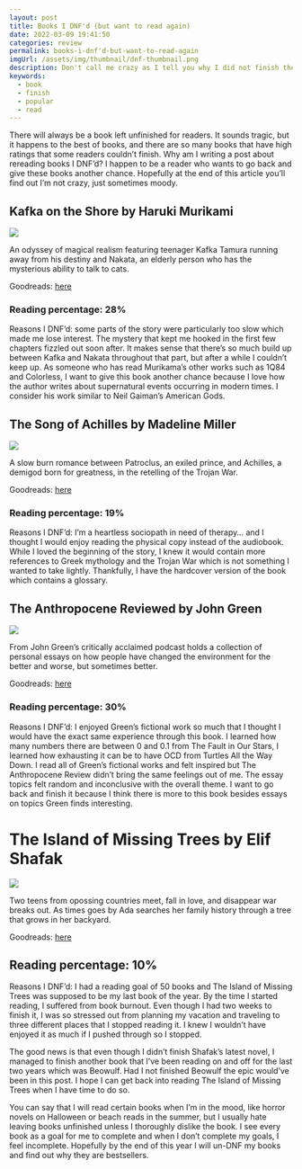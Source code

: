 ```yaml
---
layout: post
title: Books I DNF'd (but want to read again)
date: 2022-03-09 19:41:50
categories: review
permalink: books-i-dnf'd-but-want-to-read-again
imgUrl: /assets/img/thumbnail/dnf-thumbnail.png
description: Don't call me crazy as I tell you why I did not finish these popular books. 
keywords:
  - book
  - finish
  - popular
  - read
---
```


There will always be a book left unfinished for readers. It sounds tragic, but it happens to the best of books, and there are so many books that have high ratings that some readers couldn’t finish. Why am I writing a post about rereading books I DNF’d? I happen to be a reader who wants to go back and give these books another chance. Hopefully at the end of this article you’ll find out I’m not crazy, just sometimes moody.

## Kafka on the Shore by Haruki Murikami

<img src="/assets/img/book-covers/kafka-on-the-shore.jpg" class="float-left">

An odyssey of magical realism featuring teenager Kafka Tamura running away from his destiny and Nakata, an elderly person who has the mysterious ability to talk to cats.

Goodreads: <a href="https://goodreads.com/book/show/4929.Kafka_on_the_Shore?from_search=true&from_srp=true&qid=rSHQSF7rIU&rank=1" target="_blank" rel="noopener noreferrer">here</a>

### Reading percentage: 28%
	
Reasons I DNF’d: some parts of the story were particularly too slow which made me lose interest. The mystery that kept me hooked in the first few chapters fizzled out soon after. It makes sense that there’s so much build up between Kafka and Nakata throughout that part, but after a while I couldn’t keep up. As someone who has read Murikama’s other works such as 1Q84 and Colorless, I want to give this book another chance because I love how the author writes about supernatural events occurring in modern times. I consider his work similar to Neil Gaiman’s American Gods. 

## The Song of Achilles by Madeline Miller

<img src="/assets/img/book-covers/the-song-of-achilles.jpg" class="float-left">

A slow burn romance between Patroclus, an exiled prince, and Achilles, a demigod born for greatness, in the retelling of the Trojan War.

Goodreads: <a href="https://www.goodreads.com/book/show/13623848-the-song-of-achilles?from_search=true&from_srp=true&qid=EYY16U2bOd&rank=1" target="_blank" rel="noopener noreferrer">here</a>

### Reading percentage: 19%

Reasons I DNF’d: I’m a heartless sociopath in need of therapy… and I thought I would enjoy reading the physical copy instead of the audiobook. While I loved the beginning of the story, I knew it would contain more references to Greek mythology and the Trojan War which is not something I wanted to take lightly. Thankfully, I have the hardcover version of the book which contains a glossary. 

## The Anthropocene Reviewed by John Green

<img src="/assets/img/book-covers/the-anthropocene-reviewed.jpg" class="float-left">

From John Green’s critically acclaimed podcast holds a collection of personal essays on how people have changed the environment for the better and worse, but sometimes better.

Goodreads: <a href="https://www.goodreads.com/book/show/55145261-the-anthropocene-reviewed?ac=1&from_search=true&qid=92wRWB3Oz7&rank=1" target="_blank" rel="noopener noreferrer">here</a>

### Reading percentage: 30%

Reasons I DNF’d: I enjoyed Green’s fictional work so much that I thought I would have the exact same experience through this book. I learned how many numbers there are between 0 and 0.1 from The Fault in Our Stars, I learned how exhausting it can be to have OCD from Turtles All the Way Down. I read all of Green’s fictional works and felt inspired but The Anthropocene Review didn’t bring the same feelings out of me. The essay topics felt random and inconclusive with the overall theme. I want to go back and finish it because I think there is more to this book besides essays on topics Green finds interesting.

# The Island of Missing Trees by Elif Shafak

<img src="/assets/img/book-covers/the-island-of-missing-trees.jpg" class="float-left">

Two teens from opossing countries meet, fall in love, and disappear war breaks out. As times goes by Ada searches her family history through a tree that grows in her backyard.

Goodreads: <a href="https://www.goodreads.com/book/show/56587382-the-island-of-missing-trees?from_search=true&from_srp=true&qid=Z5izZqN6NV&rank=1" target="_blank" rel="noopener noreferrer">here</a>
	
## Reading percentage: 10%

Reasons I DNF’d: I had a reading goal of 50 books and The Island of Missing Trees was supposed to be my last book of the year. By the time I started reading, I suffered from book burnout. Even though I had two weeks to finish it, I was so stressed out from planning my vacation and traveling to three different places that I stopped reading it. I knew I wouldn’t have enjoyed it as much if I pushed through so I stopped. 

The good news is that even though I didn’t finish Shafak’s latest novel, I managed to finish another book that I’ve been reading on and off for the last two years which was Beowulf. Had I not finished Beowulf the epic would’ve been in this post. I hope I can get back into reading The Island of Missing Trees when I have time to do so.

You can say that I will read certain books when I’m in the mood, like horror novels on Halloween or beach reads in the summer, but I usually hate leaving books unfinished unless I thoroughly dislike the book. I see every book as a goal for me to complete and when I don’t complete my goals, I feel incomplete. Hopefully by the end of this year I will un-DNF my books and find out why they are bestsellers. 
 


